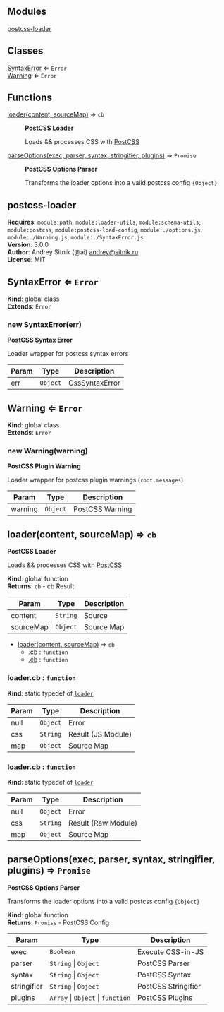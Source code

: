 ## Modules

<dl>
<dt><a href="#module_postcss-loader">postcss-loader</a></dt>
<dd></dd>
</dl>

## Classes

<dl>
<dt><a href="#SyntaxError">SyntaxError</a> ⇐ <code>Error</code></dt>
<dd></dd>
<dt><a href="#Warning">Warning</a> ⇐ <code>Error</code></dt>
<dd></dd>
</dl>

## Functions

<dl>
<dt><a href="#loader">loader(content, sourceMap)</a> ⇒ <code>cb</code></dt>
<dd><p><strong>PostCSS Loader</strong></p>
<p>Loads &amp;&amp; processes CSS with <a href="https://github.com/postcss/postcss">PostCSS</a></p>
</dd>
<dt><a href="#parseOptions">parseOptions(exec, parser, syntax, stringifier, plugins)</a> ⇒ <code>Promise</code></dt>
<dd><p><strong>PostCSS Options Parser</strong></p>
<p>Transforms the loader options into a valid postcss config <code>{Object}</code></p>
</dd>
</dl>

<a name="module_postcss-loader"></a>

## postcss-loader
**Requires**: <code>module:path</code>, <code>module:loader-utils</code>, <code>module:schema-utils</code>, <code>module:postcss</code>, <code>module:postcss-load-config</code>, <code>module:./options.js</code>, <code>module:./Warning.js</code>, <code>module:./SyntaxError.js</code>  
**Version**: 3.0.0  
**Author**: Andrey Sitnik (@ai) <andrey@sitnik.ru>  
**License**: MIT  
<a name="SyntaxError"></a>

## SyntaxError ⇐ <code>Error</code>
**Kind**: global class  
**Extends**: <code>Error</code>  
<a name="new_SyntaxError_new"></a>

### new SyntaxError(err)
**PostCSS Syntax Error**

Loader wrapper for postcss syntax errors


| Param | Type | Description |
| --- | --- | --- |
| err | <code>Object</code> | CssSyntaxError |

<a name="Warning"></a>

## Warning ⇐ <code>Error</code>
**Kind**: global class  
**Extends**: <code>Error</code>  
<a name="new_Warning_new"></a>

### new Warning(warning)
**PostCSS Plugin Warning**

Loader wrapper for postcss plugin warnings (`root.messages`)


| Param | Type | Description |
| --- | --- | --- |
| warning | <code>Object</code> | PostCSS Warning |

<a name="loader"></a>

## loader(content, sourceMap) ⇒ <code>cb</code>
**PostCSS Loader**

Loads && processes CSS with [PostCSS](https://github.com/postcss/postcss)

**Kind**: global function  
**Returns**: <code>cb</code> - cb Result  

| Param | Type | Description |
| --- | --- | --- |
| content | <code>String</code> | Source |
| sourceMap | <code>Object</code> | Source Map |


* [loader(content, sourceMap)](#loader) ⇒ <code>cb</code>
    * [.cb](#loader.cb) : <code>function</code>
    * [.cb](#loader.cb) : <code>function</code>

<a name="loader.cb"></a>

### loader.cb : <code>function</code>
**Kind**: static typedef of [<code>loader</code>](#loader)  

| Param | Type | Description |
| --- | --- | --- |
| null | <code>Object</code> | Error |
| css | <code>String</code> | Result (JS Module) |
| map | <code>Object</code> | Source Map |

<a name="loader.cb"></a>

### loader.cb : <code>function</code>
**Kind**: static typedef of [<code>loader</code>](#loader)  

| Param | Type | Description |
| --- | --- | --- |
| null | <code>Object</code> | Error |
| css | <code>String</code> | Result (Raw Module) |
| map | <code>Object</code> | Source Map |

<a name="parseOptions"></a>

## parseOptions(exec, parser, syntax, stringifier, plugins) ⇒ <code>Promise</code>
**PostCSS Options Parser**

Transforms the loader options into a valid postcss config `{Object}`

**Kind**: global function  
**Returns**: <code>Promise</code> - PostCSS Config  

| Param | Type | Description |
| --- | --- | --- |
| exec | <code>Boolean</code> | Execute CSS-in-JS |
| parser | <code>String</code> \| <code>Object</code> | PostCSS Parser |
| syntax | <code>String</code> \| <code>Object</code> | PostCSS Syntax |
| stringifier | <code>String</code> \| <code>Object</code> | PostCSS Stringifier |
| plugins | <code>Array</code> \| <code>Object</code> \| <code>function</code> | PostCSS Plugins |

